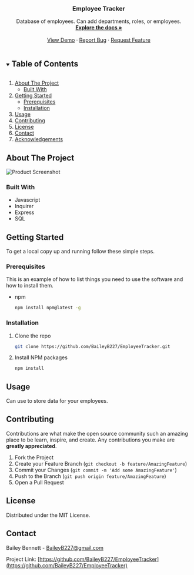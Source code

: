 <br />
<p align="center">
<h3 align="center">Employee Tracker</h3>

  <p align="center">
    Database of employees. Can add departments, roles, or employees.
    <br />
    <a href="https://github.com/BaileyB227/EmployeeTracker"><strong>Explore the docs »</strong></a>
    <br />
    <br />
    <a href="https://github.com/BaileyB227/EmployeeTracker">View Demo</a>
    ·
    <a href="https://github.com/BaileyB227/EmployeeTracker/issues">Report Bug</a>
    ·
    <a href="https://github.com/BaileyB227/EmployeeTracker/issues">Request Feature</a>
  </p>
</p>



<!-- TABLE OF CONTENTS -->
<details open="open">
  <summary><h2 style="display: inline-block">Table of Contents</h2></summary>
  <ol>
    <li>
      <a href="#about-the-project">About The Project</a>
      <ul>
        <li><a href="#built-with">Built With</a></li>
      </ul>
    </li>
    <li>
      <a href="#getting-started">Getting Started</a>
      <ul>
        <li><a href="#prerequisites">Prerequisites</a></li>
        <li><a href="#installation">Installation</a></li>
      </ul>
    </li>
    <li><a href="#usage">Usage</a></li>
    <li><a href="#contributing">Contributing</a></li>
    <li><a href="#license">License</a></li>
    <li><a href="#contact">Contact</a></li>
    <li><a href="#acknowledgements">Acknowledgements</a></li>
  </ol>
</details>



<!-- ABOUT THE PROJECT -->
## About The Project

![Product Screenshot](./Usage.gif)


### Built With

* Javascript
* Inquirer
* Express
* SQL



<!-- GETTING STARTED -->
## Getting Started

To get a local copy up and running follow these simple steps.

### Prerequisites

This is an example of how to list things you need to use the software and how to install them.
* npm
  ```sh
  npm install npm@latest -g
  ```

### Installation

1. Clone the repo
   ```sh
   git clone https://github.com/BaileyB227/EmployeeTracker.git
   ```
2. Install NPM packages
   ```sh
   npm install
   ```



<!-- USAGE EXAMPLES -->
## Usage

Can use to store data for your employees.



<!-- CONTRIBUTING -->
## Contributing

Contributions are what make the open source community such an amazing place to be learn, inspire, and create. Any contributions you make are **greatly appreciated**.

1. Fork the Project
2. Create your Feature Branch (`git checkout -b feature/AmazingFeature`)
3. Commit your Changes (`git commit -m 'Add some AmazingFeature'`)
4. Push to the Branch (`git push origin feature/AmazingFeature`)
5. Open a Pull Request


## License

Distributed under the MIT License.



<!-- CONTACT -->
## Contact

Bailey Bennett - BaileyB227@gmail.com

Project Link: [https://github.com/BaileyB227/EmployeeTracker](https://github.com/BaileyB227/EmployeeTracker)